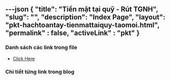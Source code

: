 ---json
{
    "title": "Tiền mặt tại quỹ - Rút TGNH",
    "slug": "",
    "description": "Index Page",
    "layout": "pkt-hachtoantay-tienmattaiquy-taomoi.html",
    "permalink" : false,
    "activeLink" : "pkt"
}
---


### Danh sách các link trong file
- [Click Here](./blog-list.html)

### Chi tiết từng link trong blog